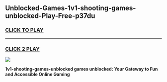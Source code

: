 
## Unblocked-Games-1v1-shooting-games-unblocked-Play-Free-p37du
<h3>
<a href="https://premium76.site?title=1v1-shooting-games-unblocked&ref=18A1">CLICK TO PLAY</a></h3>
<hr>

<h3>
<a href="https://premium76.site?title=1v1-shooting-games-unblocked&ref=18A1">CLICK 2 PLAY</a>
  
</h3>

<a href="https://premium76.site?title=1v1-shooting-games-unblocked&ref=18A1"><img src="https://clearcache.store/games.png"></a>


**1v1-shooting-games-unblocked games unblocked: Your Gateway to Fun and Accessible Online Gaming**
